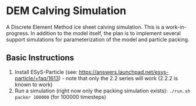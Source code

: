 # DEM Calving Simulation

A Discrete Element Method ice sheet calving simulation. This is a
work-in-progress. In addition to the model itself, the plan is to implement
several support simulations for parameterization of the model and particle
packing.

## Basic Instructions

  1. Install ESyS-Particle (see:
     https://answers.launchpad.net/esys-particle/+faq/1613) - note that only the
     2.2 series will work (2.2.2 is known to work)
  2. Run a simulation (right now only the packing simulation exists): `./run.sh
     packer 100000` (for 100000 timesteps)
